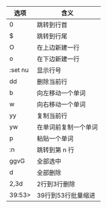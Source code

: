 | 选项 | 含义                     |
| ------ | -------------------------- |
| 0 | 跳转到行首 |
| $ | 跳转到行尾 |
| O | 在上边新建一行 |
| o | 在下边新建一行 |
| :set nu | 显示行号 |
| dd | 删除当前行 |
| b | 向左移动一个单词 |
| w | 向右移动一个单词 |
| yy | 复制当前行 |
| yw | 在单词前复制一个单词 |
| p | 粘贴一个单词 |
| :n | 跳转到第 n 行 |
| ggvG | 全部选中 |
| d | 全部删除 |
| 2,3d | 2行到3行删除 |
| 39:53> | 39行到53行批量缩进 |
